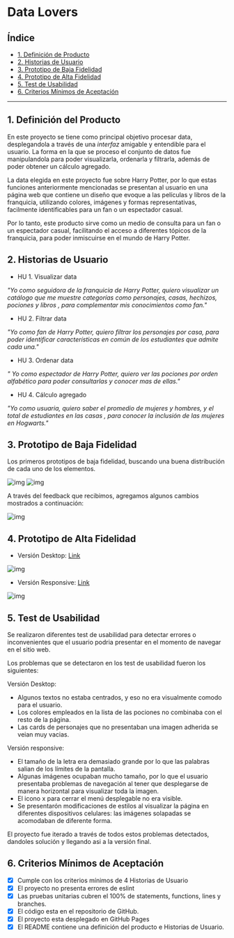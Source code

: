 # Data Lovers

## Índice

* [1. Definición de Producto](#1-definicion-de-producto)
* [2. Historias de Usuario](#2-historias-de-usuario)
* [3. Prototipo de Baja Fidelidad](#3-prototipo-de-baja-fidelidad)
* [4. Prototipo de Alta Fidelidad](#4-prototipo-de-alta-fidelidad)
* [5. Test de Usabilidad](#5-test-de-usabilidad)
* [6. Criterios Mínimos de Aceptación](#6-criterios-mínimos-de-aceptación)

***

## 1. Definición del Producto

En este proyecto se tiene como principal objetivo procesar data, desplegandola a
través de una _interfaz_ amigable y entendible para el usuario. La forma en la que
se proceso el conjunto de datos fue manipulandola para poder visualizarla, ordenarla
y filtrarla, además de poder obtener un cálculo agregado. 

La data elegida en este proyecto fue sobre Harry Potter, por lo que estas funciones anteriormente
mencionadas se presentan al usuario en una página web que contiene un diseño que evoque a las películas y libros de la franquicia,
utilizando colores, imágenes y formas representativas, facilmente identificables para un fan o un espectador casual. 

Por lo tanto, este producto sirve como un medio de consulta para un fan o un espectador casual, facilitando el acceso a diferentes tópicos de la franquicia, para poder inmiscuirse en el mundo de Harry Potter.

## 2. Historias de Usuario

* HU 1. Visualizar data

_"Yo como seguidora de la franquicia de Harry Potter, quiero visualizar un catálogo que me muestre categorías como personajes, casas, hechizos, pociones y libros , para complementar mis conocimientos como fan."_


* HU 2. Filtrar data

_"Yo como fan de Harry Potter, quiero filtrar los personajes por casa, para poder identificar características en común de los estudiantes que admite cada una."_

* HU 3. Ordenar data

_" Yo como espectador de Harry Potter, quiero ver las pociones por orden alfabético para poder consultarlas y conocer mas de ellas."_

* HU 4. Cálculo agregado

_"Yo como usuaria, quiero saber el promedio de mujeres y hombres, y el total de estudiantes en las casas , para conocer la inclusión de las mujeres en Hogwarts."_

## 3. Prototipo de Baja Fidelidad

Los primeros prototipos de baja fidelidad, buscando una buena distribución de cada uno de los elementos.

![img](data/images-readme/baja-fidelidad.jpg)
![img](data/images-readme/baja-fidelidad-responsive.png)

A través del feedback que recibimos, agregamos algunos cambios mostrados a continuación:

![img](data/images-readme/baja-fidelidad2.png)

## 4. Prototipo de Alta Fidelidad

* Versión Desktop: [Link](https://www.figma.com/file/n0PUF45bqgsd5wmmd5KFt6?node-id=0:1&comments-enabled=1&viewer=1&locale=en)

![img](data/images-readme/alta-categorias.png)

* Versión Responsive: [Link](https://www.figma.com/file/n0PUF45bqgsd5wmmd5KFt6?node-id=81:2&comments-enabled=1&viewer=1&locale=en)

![img](data/images-readme/alta-categorias-responsive.png)



## 5. Test de Usabilidad

Se realizaron diferentes test de usabilidad para detectar errores o inconvenientes que el usuario
podria presentar en el momento de navegar en el sitio web.

Los problemas que se detectaron en los test de usabilidad fueron los siguientes:

Versión Desktop:

* Algunos textos no estaba centrados, y eso no era visualmente comodo para el usuario.
* Los colores empleados en la lista de las pociones no combinaba con el resto de la página.
* Las cards de personajes que no presentaban una imagen adherida se veian muy vacias.

Versión responsive:

* El tamaño de la letra era demasiado grande por lo que las palabras salian de los límites de la 
  pantalla.
* Algunas imágenes ocupaban mucho tamaño, por lo que el usuario presentaba problemas de navegación
 al tener que desplegarse de manera horizontal para visualizar toda la imagen.
* El icono x para cerrar el menú desplegable no era visible.
* Se presentarón modificaciones de estilos al visualizar la página en diferentes dispositivos celulares:
  las imágenes solapadas se acomodaban de diferente forma. 

El proyecto fue iterado a través de todos estos problemas detectados, dandoles solución y llegando asi a la versión final.

## 6. Criterios Mínimos de Aceptación

- [x] Cumple con los criterios mínimos de 4 Historias de Usuario
- [x] El proyecto no presenta errores de eslint
- [x] Las pruebas unitarias cubren el 100% de statements, functions, lines y branches.
- [x] El código esta en el repositorio de GitHub.
- [x] El proyecto esta desplegado en GitHub Pages
- [x] El README contiene una definición del producto e Historias de Usuario.